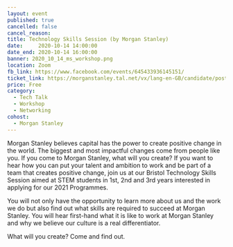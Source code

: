```yaml
---
layout: event
published: true
cancelled: false
cancel_reason:
title: Technology Skills Session (by Morgan Stanley)
date:     2020-10-14 14:00:00
date_end: 2020-10-14 16:00:00
banner: 2020_10_14_ms_workshop.png
location: Zoom
fb_link: https://www.facebook.com/events/645433936145151/
ticket_link: https://morganstanley.tal.net/vx/lang-en-GB/candidate/postings/6934?fbclid=IwAR3uAaS9EpIWnjb92Pvkwyh6nyJ4DdJjgnGvf-gh5A6A6KoBFEPLS4MgMqc
price: Free
category:
  - Tech Talk
  - Workshop
  - Networking
cohost:
  - Morgan Stanley
---
```


Morgan Stanley believes capital has the power to create positive change in the world. The biggest and most impactful changes come from people like you. If you come to Morgan Stanley, what will you create? If you want to hear how you can put your talent and ambition to work and be part of a team that creates positive change, join us at our Bristol Technology Skills Session aimed at STEM students in 1st, 2nd and 3rd years interested in applying for our 2021 Programmes.

You will not only have the opportunity to learn more about us and the work we do but also find out what skills are required to succeed at Morgan Stanley. You will hear first-hand what it is like to work at Morgan Stanley and why we believe our culture is a real differentiator.

What will you create? Come and find out. 
